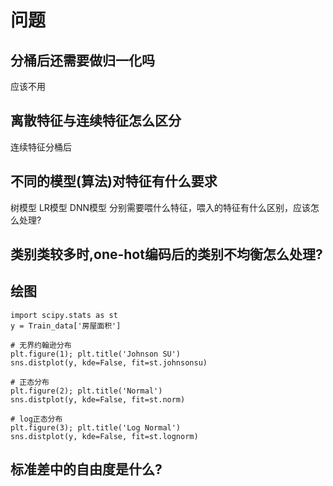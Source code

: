 # 问题

## 分桶后还需要做归一化吗
应该不用

## 离散特征与连续特征怎么区分
连续特征分桶后

## 不同的模型(算法)对特征有什么要求
树模型 LR模型 DNN模型 分别需要喂什么特征，喂入的特征有什么区别，应该怎么处理?

## 类别类较多时,one-hot编码后的类别不均衡怎么处理?

## 绘图
```
import scipy.stats as st
y = Train_data['房屋面积']

# 无界约翰逊分布
plt.figure(1); plt.title('Johnson SU')
sns.distplot(y, kde=False, fit=st.johnsonsu)

# 正态分布
plt.figure(2); plt.title('Normal')
sns.distplot(y, kde=False, fit=st.norm)

# log正态分布
plt.figure(3); plt.title('Log Normal')
sns.distplot(y, kde=False, fit=st.lognorm)
```




## 标准差中的自由度是什么?

